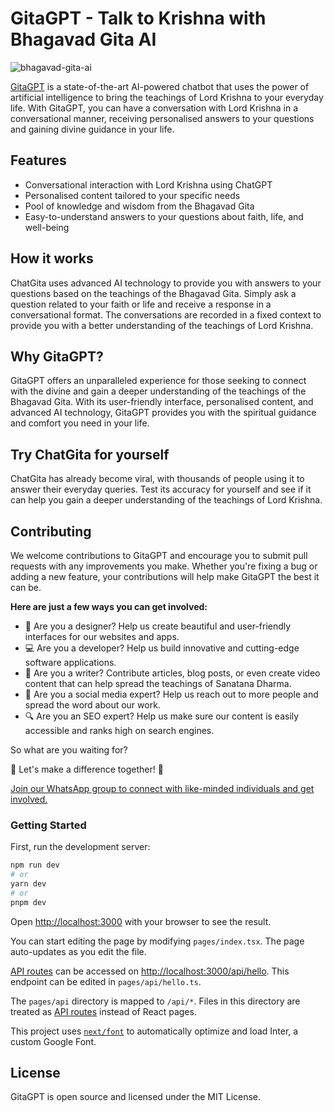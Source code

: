 # GitaGPT - Talk to Krishna with Bhagavad Gita AI

![bhagavad-gita-ai](https://user-images.githubusercontent.com/32533774/218021917-c578b980-4e5e-4f2e-82f1-b048bd7f8bdc.jpeg)

[GitaGPT](https://bhagavadgita.ai) is a state-of-the-art AI-powered chatbot that uses the power of artificial intelligence to bring the teachings of Lord Krishna to your everyday life. With GitaGPT, you can have a conversation with Lord Krishna in a conversational manner, receiving personalised answers to your questions and gaining divine guidance in your life.

## Features

- Conversational interaction with Lord Krishna using ChatGPT
- Personalised content tailored to your specific needs
- Pool of knowledge and wisdom from the Bhagavad Gita
- Easy-to-understand answers to your questions about faith, life, and well-being

## How it works

ChatGita uses advanced AI technology to provide you with answers to your questions based on the teachings of the Bhagavad Gita. Simply ask a question related to your faith or life and receive a response in a conversational format. The conversations are recorded in a fixed context to provide you with a better understanding of the teachings of Lord Krishna.

## Why GitaGPT?

GitaGPT offers an unparalleled experience for those seeking to connect with the divine and gain a deeper understanding of the teachings of the Bhagavad Gita. With its user-friendly interface, personalised content, and advanced AI technology, GitaGPT provides you with the spiritual guidance and comfort you need in your life.

## Try ChatGita for yourself

ChatGita has already become viral, with thousands of people using it to answer their everyday queries. Test its accuracy for yourself and see if it can help you gain a deeper understanding of the teachings of Lord Krishna.

## Contributing

We welcome contributions to GitaGPT and encourage you to submit pull requests with any improvements you make. Whether you're fixing a bug or adding a new feature, your contributions will help make GitaGPT the best it can be.

**Here are just a few ways you can get involved:**

- 🎨 Are you a designer? Help us create beautiful and user-friendly interfaces for our websites and apps.
- 💻 Are you a developer? Help us build innovative and cutting-edge software applications.
- 📝 Are you a writer? Contribute articles, blog posts, or even create video content that can help spread the teachings of Sanatana Dharma.
- 📱 Are you a social media expert? Help us reach out to more people and spread the word about our work.
- 🔍 Are you an SEO expert? Help us make sure our content is easily accessible and ranks high on search engines.

So what are you waiting for?

🚀 Let's make a difference together! 🙌

[Join our WhatsApp group to connect with like-minded individuals and get involved.](https://chat.whatsapp.com/DJELAm60HsKKkoVU1mH3fu)

### Getting Started

First, run the development server:

```bash
npm run dev
# or
yarn dev
# or
pnpm dev
```

Open [http://localhost:3000](http://localhost:3000) with your browser to see the result.

You can start editing the page by modifying `pages/index.tsx`. The page auto-updates as you edit the file.

[API routes](https://nextjs.org/docs/api-routes/introduction) can be accessed on [http://localhost:3000/api/hello](http://localhost:3000/api/hello). This endpoint can be edited in `pages/api/hello.ts`.

The `pages/api` directory is mapped to `/api/*`. Files in this directory are treated as [API routes](https://nextjs.org/docs/api-routes/introduction) instead of React pages.

This project uses [`next/font`](https://nextjs.org/docs/basic-features/font-optimization) to automatically optimize and load Inter, a custom Google Font.

## License

GitaGPT is open source and licensed under the MIT License.
